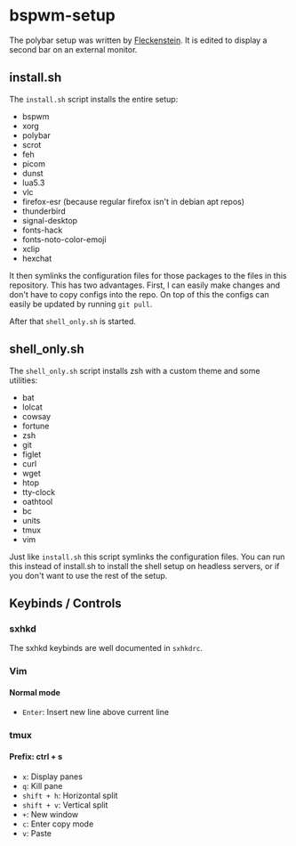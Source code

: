 # bspwm-setup
The polybar setup was written by
[Fleckenstein](https://github.com/EliasFleckenstein03).
It is edited to display a second bar on an external monitor.

## install.sh
The `install.sh` script installs the entire setup:
- bspwm
- xorg
- polybar
- scrot
- feh
- picom
- dunst
- lua5.3
- vlc
- firefox-esr (because regular firefox isn't in debian apt repos)
- thunderbird
- signal-desktop
- fonts-hack
- fonts-noto-color-emoji
- xclip
- hexchat

It then symlinks the configuration files for those packages
to the files in this repository. This has two advantages.
First, I can easily make changes and don't have to copy configs
into the repo. On top of this the configs can easily be updated
by running `git pull`.

After that `shell_only.sh` is started.

## shell_only.sh
The `shell_only.sh` script installs zsh with a custom theme
and some utilities:
- bat
- lolcat
- cowsay
- fortune
- zsh
- git
- figlet
- curl
- wget
- htop
- tty-clock
- oathtool
- bc
- units
- tmux
- vim

Just like `install.sh` this script symlinks the configuration files.
You can run this instead of install.sh to install the shell setup
on headless servers, or if you don't want to use the rest of the setup.

## Keybinds / Controls
### sxhkd
The sxhkd keybinds are well documented in `sxhkdrc`.

### Vim
#### Normal mode
- `Enter`: Insert new line above current line

### tmux
#### Prefix: ctrl + s
- `x`: Display panes
- `q`: Kill pane
- `shift + h`: Horizontal split
- `shift + v`: Vertical split
- `+`: New window
- `c`: Enter copy mode
- `v`: Paste
